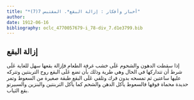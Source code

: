 ```yaml
---
title: "*أخبار وأفكار : إزالة البقع*. المقتبس 7(7)"
author: 
date: 1912-06-16
bibliography: oclc_4770057679-i_78-div_7.d1e3799.bib
---
```




##  إزالة البقع 


 إذا سقطت الدهون والشحوم عَلَى خشب غرفة الطعام فإزالة بقعها سهل للغاية عَلَى شرط أن تتداركها في الحال وهي طرية وذلك بأن تضع عَلَى البقع روح التربنتين وتتركه عليها ساعتين ثم تمسحه بدون فرك وتلقي عَلَى البقع طبقة صغيرة من السعوط وتمر حديدة محماة فوقها فالسعوط يأكل الدهن والشحم كما يأكل التربنتين والبنزين والسبيرتو بقع الثياب. 
